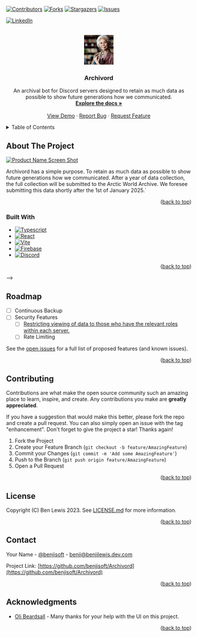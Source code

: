 <a name="readme-top"></a>
<!-- Thanks to othneildrew for the "Best-README-Template". -->

[![Contributors][contributors-shield]][contributors-url]
[![Forks][forks-shield]][forks-url]
[![Stargazers][stars-shield]][stars-url]
[![Issues][issues-shield]][issues-url]
<!-- [![MIT License][license-shield]][license-url] -->
[![LinkedIn][linkedin-shield]][linkedin-url]

<!-- PROJECT LOGO -->
<br />
<div align="center">
  <a href="https://github.com/benjisoft/Archivord">
    <img src="Archivord.Images/logo.png" alt="Logo" width="80" height="80">
  </a>

<h3 align="center">Archivord</h3>

  <p align="center">
    An archival bot for Discord servers designed to retain as much data as possible to show future generations how we communicated. 
    <br />
    <a href="https://archivord.readme.io/"><strong>Explore the docs »</strong></a>
    <br />
    <br />
    <a href="https://archivord.benjilewis.dev/">View Demo</a>
    ·
    <a href="https://github.com/benjisoft/Archivord/issues">Report Bug</a>
    ·
    <a href="https://github.com/benjisoft/Archivord/issues">Request Feature</a>
  </p>
</div>



<!-- TABLE OF CONTENTS -->
<details>
  <summary>Table of Contents</summary>
  <ol>
    <li>
      <a href="#about-the-project">About The Project</a>
      <ul>
        <li><a href="#built-with">Built With</a></li>
      </ul>
    </li>
    <!-- <li>
      <a href="#getting-started">Getting Started</a>
      <ul>
        <li><a href="#prerequisites">Prerequisites</a></li>
        <li><a href="#installation">Installation</a></li>
      </ul>
    </li> -->
    <!-- <li><a href="#usage">Usage</a></li> -->
    <li><a href="#roadmap">Roadmap</a></li>
    <li><a href="#contributing">Contributing</a></li>
    <li><a href="#license">License</a></li>
    <li><a href="#contact">Contact</a></li>
    <li><a href="#acknowledgments">Acknowledgments</a></li>
  </ol>
</details>



<!-- ABOUT THE PROJECT -->
## About The Project

[![Product Name Screen Shot][product-screenshot]](https://example.com)

Archivord has a simple purpose. To retain as much data as possible to show future generations how we communicated. After a year of data collection, the full collection will be submitted to the Arctic World Archive. We foresee submitting this data shortly after the 1st of January 2025.`

<p align="right">(<a href="#readme-top">back to top</a>)</p>



### Built With

* [![Typescript][Typescript]][TS-url]
* [![React][React.js]][React-url]
* [![Vite][Vite.js]][Vite-url]
* [![Firebase][Firebase]][Firebase-url]
* [![Discord][Discord]][Discord-url]

<p align="right">(<a href="#readme-top">back to top</a>)</p>



<!-- GETTING STARTED -->
<!-- ## Getting Started

This is an example of how you may give instructions on setting up your project locally.
To get a local copy up and running follow these simple example steps.

### Prerequisites

This is an example of how to list things you need to use the software and how to install them.
* npm
  ```sh
  npm install npm@latest -g
  ```

### Installation

1. Get a free API Key at [https://example.com](https://example.com)
2. Clone the repo
   ```sh
   git clone https://github.com/benjisoft/Archivord.git
   ```
3. Install NPM packages
   ```sh
   npm install
   ```
4. Enter your API in `config.js`
   ```js
   const API_KEY = 'ENTER YOUR API';
   ```

<p align="right">(<a href="#readme-top">back to top</a>)</p>



<!-- USAGE EXAMPLES -->
<!-- ## Usage

Use this space to show useful examples of how a project can be used. Additional screenshots, code examples and demos work well in this space. You may also link to more resources.

_For more examples, please refer to the [Documentation](https://example.com)_

<p align="right">(<a href="#readme-top">back to top</a>)</p> --> -->



<!-- ROADMAP -->
## Roadmap

- [ ] Continuous Backup
- [ ] Security Features
	- [ ] [Restricting viewing of data to those who have the relevant roles within each server.](https://github.com/benjisoft/Archivord/issues/10)
    - [ ] Rate Limiting

See the [open issues](https://github.com/benjisoft/Archivord/issues) for a full list of proposed features (and known issues).

<p align="right">(<a href="#readme-top">back to top</a>)</p>



<!-- CONTRIBUTING -->
## Contributing

Contributions are what make the open source community such an amazing place to learn, inspire, and create. Any contributions you make are **greatly appreciated**.

If you have a suggestion that would make this better, please fork the repo and create a pull request. You can also simply open an issue with the tag "enhancement".
Don't forget to give the project a star! Thanks again!

1. Fork the Project
2. Create your Feature Branch (`git checkout -b feature/AmazingFeature`)
3. Commit your Changes (`git commit -m 'Add some AmazingFeature'`)
4. Push to the Branch (`git push origin feature/AmazingFeature`)
5. Open a Pull Request

<p align="right">(<a href="#readme-top">back to top</a>)</p>



<!-- LICENSE -->
## License

Copyright (C) Ben Lewis 2023. See [LICENSE.md](https://github.com/benjisoft/Archivord/blob/main/LICENSE.md) for more information. 

<p align="right">(<a href="#readme-top">back to top</a>)</p>



<!-- CONTACT -->
## Contact

Your Name - [@benjisoft](https://twitter.com/benjisoft) - benji@benjilewis.dev.com

Project Link: [https://github.com/benjisoft/Archivord](https://github.com/benjisoft/Archivord)

<p align="right">(<a href="#readme-top">back to top</a>)</p>



<!-- ACKNOWLEDGMENTS -->
## Acknowledgments

* [Oli Beardsall](https://github.com/bubcool1/) - Many thanks for your help with the UI on this project. 

<p align="right">(<a href="#readme-top">back to top</a>)</p>



<!-- MARKDOWN LINKS & IMAGES -->
<!-- https://www.markdownguide.org/basic-syntax/#reference-style-links -->
[contributors-shield]: https://img.shields.io/github/contributors/benjisoft/Archivord.svg?style=for-the-badge
[contributors-url]: https://github.com/benjisoft/Archivord/graphs/contributors
[forks-shield]: https://img.shields.io/github/forks/benjisoft/Archivord.svg?style=for-the-badge
[forks-url]: https://github.com/benjisoft/Archivord/network/members
[stars-shield]: https://img.shields.io/github/stars/benjisoft/Archivord.svg?style=for-the-badge
[stars-url]: https://github.com/benjisoft/Archivord/stargazers
[issues-shield]: https://img.shields.io/github/issues/benjisoft/Archivord.svg?style=for-the-badge
[issues-url]: https://github.com/benjisoft/Archivord/issues
[license-shield]: https://img.shields.io/github/license/benjisoft/Archivord.svg?style=for-the-badge
[license-url]: https://github.com/benjisoft/Archivord/blob/master/LICENSE.txt
[linkedin-shield]: https://img.shields.io/badge/-LinkedIn-black.svg?style=for-the-badge&logo=linkedin&colorB=555
[linkedin-url]: https://linkedin.com/in/benji-lewis
[product-screenshot]: images/screenshot.png
[Typescript]: https://img.shields.io/badge/TypeScript-007ACC?style=for-the-badge&logo=typescript&logoColor=white
[TS-url]: https://www.typescriptlang.org/
[React.js]: https://img.shields.io/badge/React-20232A?style=for-the-badge&logo=react&logoColor=61DAFB
[React-url]: https://reactjs.org/
[Vite.js]: https://img.shields.io/badge/Vite-646CFF?style=for-the-badge&logo=vite&logoColor=white
[Vite-url]: https://vitejs.dev/
[Firebase]: https://img.shields.io/badge/firebase-ffca28?style=for-the-badge&logo=firebase&logoColor=black
[Firebase-url]: https://firebase.google.com/
[Discord]: https://img.shields.io/badge/Discord-7289DA?style=for-the-badge&logo=discord&logoColor=white
[Discord-url]: https://discord.com/
